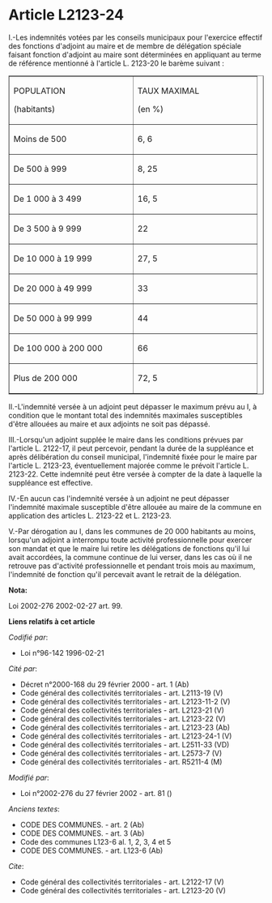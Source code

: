 # Article L2123-24

I.-Les indemnités votées par les conseils municipaux pour l'exercice effectif des fonctions d'adjoint au maire et de membre
de délégation spéciale faisant fonction d'adjoint au maire sont déterminées en appliquant au terme de référence mentionné à
l'article L. 2123-20 le barème suivant : 

<table align="center" border="1" width="378" cellspacing="0" cellpadding="0">
  <tbody>
    <tr>
      <td width="228">

POPULATION 

(habitants) 

</td>
      <td width="228">

TAUX MAXIMAL 

(en %) 

</td>
    </tr>
    <tr>
      <td width="228" valign="top">

Moins de 500 

</td>
      <td width="228" valign="top">

6, 6 

</td>
    </tr>
    <tr>
      <td width="228" valign="top">

De 500 à 999 

</td>
      <td valign="top" width="228">

8, 25 

</td>
    </tr>
    <tr>
      <td valign="top" width="228">

De 1 000 à 3 499 

</td>
      <td width="228" valign="top">

16, 5 

</td>
    </tr>
    <tr>
      <td valign="top" width="228">

De 3 500 à 9 999 

</td>
      <td width="228" valign="top">

22 

</td>
    </tr>
    <tr>
      <td width="228" valign="top">

De 10 000 à 19 999 

</td>
      <td valign="top" width="228">

27, 5 

</td>
    </tr>
    <tr>
      <td width="228" valign="top">

De 20 000 à 49 999 

</td>
      <td valign="top" width="228">

33 

</td>
    </tr>
    <tr>
      <td valign="top" width="228">

De 50 000 à 99 999 

</td>
      <td valign="top" width="228">

44 

</td>
    </tr>
    <tr>
      <td valign="top" width="228">

De 100 000 à 200 000 

</td>
      <td valign="top" width="228">

66 

</td>
    </tr>
    <tr>
      <td valign="top" width="228">

Plus de 200 000 

</td>
      <td valign="top" width="228">

72, 5 

</td>
    </tr>
  </tbody>
</table>

II.-L'indemnité versée à un adjoint peut dépasser le maximum prévu au I, à condition que le montant total des indemnités
maximales susceptibles d'être allouées au maire et aux adjoints ne soit pas dépassé. 

III.-Lorsqu'un adjoint supplée le maire dans les conditions prévues par l'article L. 2122-17, il peut percevoir, pendant la
durée de la suppléance et après délibération du conseil municipal, l'indemnité fixée pour le maire par l'article L. 2123-23,
éventuellement majorée comme le prévoit l'article L. 2123-22. Cette indemnité peut être versée à compter de la date à
laquelle la suppléance est effective. 

IV.-En aucun cas l'indemnité versée à un adjoint ne peut dépasser l'indemnité maximale susceptible d'être allouée au maire de
la commune en application des articles L. 2123-22 et L. 2123-23.

V.-Par dérogation au I, dans les communes de 20 000 habitants au moins, lorsqu'un adjoint a interrompu toute activité
professionnelle pour exercer son mandat et que le maire lui retire les délégations de fonctions qu'il lui avait accordées, la
commune continue de lui verser, dans les cas où il ne retrouve pas d'activité professionnelle et pendant trois mois au
maximum, l'indemnité de fonction qu'il percevait avant le retrait de la délégation.

**Nota:**

Loi 2002-276 2002-02-27 art. 99.

**Liens relatifs à cet article**

_Codifié par_:

  - Loi n°96-142 1996-02-21

_Cité par_:

  - Décret n°2000-168 du 29 février 2000 - art. 1 (Ab)
  - Code général des collectivités territoriales - art. L2113-19 (V)
  - Code général des collectivités territoriales - art. L2123-11-2 (V)
  - Code général des collectivités territoriales - art. L2123-21 (V)
  - Code général des collectivités territoriales - art. L2123-22 (V)
  - Code général des collectivités territoriales - art. L2123-23 (Ab)
  - Code général des collectivités territoriales - art. L2123-24-1 (V)
  - Code général des collectivités territoriales - art. L2511-33 (VD)
  - Code général des collectivités territoriales - art. L2573-7 (V)
  - Code général des collectivités territoriales - art. R5211-4 (M)

_Modifié par_:

  - Loi n°2002-276 du 27 février 2002 - art. 81 ()

_Anciens textes_:

  - CODE DES COMMUNES. - art. 2 (Ab)
  - CODE DES COMMUNES. - art. 3 (Ab)
  - Code des communes L123-6 al. 1, 2, 3, 4 et 5
  - CODE DES COMMUNES. - art. L123-6 (Ab)

_Cite_:

  - Code général des collectivités territoriales - art. L2122-17 (V)
  - Code général des collectivités territoriales - art. L2123-20 (V)
